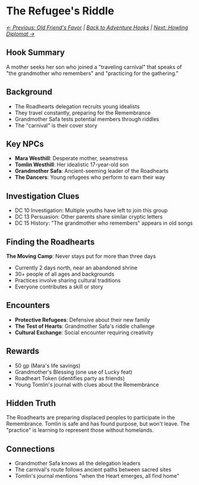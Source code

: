# The Refugee's Riddle

*[← Previous: Old Friend's Favor](06_old_friends_favor.md) | [Back to Adventure Hooks](../early_adventure_hooks.md) | [Next: Howling Diplomat →](08_howling_diplomat.md)*

## Hook Summary
A mother seeks her son who joined a "traveling carnival" that speaks of "the grandmother who remembers" and "practicing for the gathering."

## Background
- The Roadhearts delegation recruits young idealists
- They travel constantly, preparing for the Remembrance
- Grandmother Safa tests potential members through riddles
- The "carnival" is their cover story

## Key NPCs
- **Mara Westhill**: Desperate mother, seamstress
- **Tomlin Westhill**: Her idealistic 17-year-old son
- **Grandmother Safa**: Ancient-seeming leader of the Roadhearts
- **The Dancers**: Young refugees who perform to earn their way

## Investigation Clues
- DC 10 Investigation: Multiple youths have left to join this group
- DC 13 Persuasion: Other parents share similar cryptic letters
- DC 15 History: "The grandmother who remembers" appears in old songs

## Finding the Roadhearts
**The Moving Camp**: Never stays put for more than three days
- Currently 2 days north, near an abandoned shrine
- 30+ people of all ages and backgrounds
- Practices involve sharing cultural traditions
- Everyone contributes a skill or story

## Encounters
- **Protective Refugees**: Defensive about their new family
- **The Test of Hearts**: Grandmother Safa's riddle challenge
- **Cultural Exchange**: Social encounter requiring creativity

## Rewards
- 50 gp (Mara's life savings)
- Grandmother's Blessing (one use of Lucky feat)
- Roadheart Token (identifies party as friends)
- Young Tomlin's journal with clues about the Remembrance

## Hidden Truth
The Roadhearts are preparing displaced peoples to participate in the Remembrance. Tomlin is safe and has found purpose, but won't leave. The "practice" is learning to represent those without homelands.

## Connections
- Grandmother Safa knows all the delegation leaders
- The carnival's route follows ancient paths between sacred sites
- Tomlin's journal mentions "when the Heart emerges, all find home"